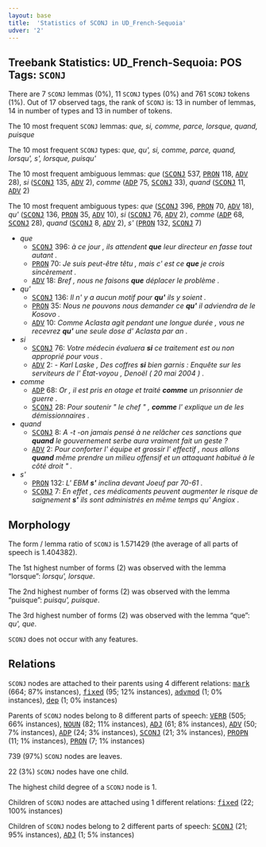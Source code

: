 ```yaml
---
layout: base
title:  'Statistics of SCONJ in UD_French-Sequoia'
udver: '2'
---
```


## Treebank Statistics: UD_French-Sequoia: POS Tags: `SCONJ`

There are 7 `SCONJ` lemmas (0%), 11 `SCONJ` types (0%) and 761 `SCONJ` tokens (1%).
Out of 17 observed tags, the rank of `SCONJ` is: 13 in number of lemmas, 14 in number of types and 13 in number of tokens.

The 10 most frequent `SCONJ` lemmas: <em>que, si, comme, parce, lorsque, quand, puisque</em>

The 10 most frequent `SCONJ` types:  <em>que, qu', si, comme, parce, quand, lorsqu', s', lorsque, puisqu'</em>

The 10 most frequent ambiguous lemmas: <em>que</em> (<tt><a href="fr_sequoia-pos-SCONJ.html">SCONJ</a></tt> 537, <tt><a href="fr_sequoia-pos-PRON.html">PRON</a></tt> 118, <tt><a href="fr_sequoia-pos-ADV.html">ADV</a></tt> 28), <em>si</em> (<tt><a href="fr_sequoia-pos-SCONJ.html">SCONJ</a></tt> 135, <tt><a href="fr_sequoia-pos-ADV.html">ADV</a></tt> 2), <em>comme</em> (<tt><a href="fr_sequoia-pos-ADP.html">ADP</a></tt> 75, <tt><a href="fr_sequoia-pos-SCONJ.html">SCONJ</a></tt> 33), <em>quand</em> (<tt><a href="fr_sequoia-pos-SCONJ.html">SCONJ</a></tt> 11, <tt><a href="fr_sequoia-pos-ADV.html">ADV</a></tt> 2)

The 10 most frequent ambiguous types:  <em>que</em> (<tt><a href="fr_sequoia-pos-SCONJ.html">SCONJ</a></tt> 396, <tt><a href="fr_sequoia-pos-PRON.html">PRON</a></tt> 70, <tt><a href="fr_sequoia-pos-ADV.html">ADV</a></tt> 18), <em>qu'</em> (<tt><a href="fr_sequoia-pos-SCONJ.html">SCONJ</a></tt> 136, <tt><a href="fr_sequoia-pos-PRON.html">PRON</a></tt> 35, <tt><a href="fr_sequoia-pos-ADV.html">ADV</a></tt> 10), <em>si</em> (<tt><a href="fr_sequoia-pos-SCONJ.html">SCONJ</a></tt> 76, <tt><a href="fr_sequoia-pos-ADV.html">ADV</a></tt> 2), <em>comme</em> (<tt><a href="fr_sequoia-pos-ADP.html">ADP</a></tt> 68, <tt><a href="fr_sequoia-pos-SCONJ.html">SCONJ</a></tt> 28), <em>quand</em> (<tt><a href="fr_sequoia-pos-SCONJ.html">SCONJ</a></tt> 8, <tt><a href="fr_sequoia-pos-ADV.html">ADV</a></tt> 2), <em>s'</em> (<tt><a href="fr_sequoia-pos-PRON.html">PRON</a></tt> 132, <tt><a href="fr_sequoia-pos-SCONJ.html">SCONJ</a></tt> 7)


* <em>que</em>
  * <tt><a href="fr_sequoia-pos-SCONJ.html">SCONJ</a></tt> 396: <em>à ce jour , ils attendent <b>que</b> leur directeur en fasse tout autant .</em>
  * <tt><a href="fr_sequoia-pos-PRON.html">PRON</a></tt> 70: <em>Je suis peut-être têtu , mais c' est ce <b>que</b> je crois sincèrement .</em>
  * <tt><a href="fr_sequoia-pos-ADV.html">ADV</a></tt> 18: <em>Bref , nous ne faisons <b>que</b> déplacer le problème .</em>
* <em>qu'</em>
  * <tt><a href="fr_sequoia-pos-SCONJ.html">SCONJ</a></tt> 136: <em>Il n' y a aucun motif pour <b>qu'</b> ils y soient .</em>
  * <tt><a href="fr_sequoia-pos-PRON.html">PRON</a></tt> 35: <em>Nous ne pouvons nous demander ce <b>qu'</b> il adviendra de le Kosovo .</em>
  * <tt><a href="fr_sequoia-pos-ADV.html">ADV</a></tt> 10: <em>Comme Aclasta agit pendant une longue durée , vous ne recevrez <b>qu'</b> une seule dose d' Aclasta par an .</em>
* <em>si</em>
  * <tt><a href="fr_sequoia-pos-SCONJ.html">SCONJ</a></tt> 76: <em>Votre médecin évaluera <b>si</b> ce traitement est ou non approprié pour vous .</em>
  * <tt><a href="fr_sequoia-pos-ADV.html">ADV</a></tt> 2: <em>- Karl Laske , Des coffres <b>si</b> bien garnis : Enquête sur les serviteurs de l' État-voyou , Denoël ( 20 mai 2004 ) .</em>
* <em>comme</em>
  * <tt><a href="fr_sequoia-pos-ADP.html">ADP</a></tt> 68: <em>Or , il est pris en otage et traité <b>comme</b> un prisonnier de guerre .</em>
  * <tt><a href="fr_sequoia-pos-SCONJ.html">SCONJ</a></tt> 28: <em>Pour soutenir " le chef " , <b>comme</b> l' explique un de les démissionnaires .</em>
* <em>quand</em>
  * <tt><a href="fr_sequoia-pos-SCONJ.html">SCONJ</a></tt> 8: <em>A -t -on jamais pensé à ne relâcher ces sanctions que <b>quand</b> le gouvernement serbe aura vraiment fait un geste ?</em>
  * <tt><a href="fr_sequoia-pos-ADV.html">ADV</a></tt> 2: <em>Pour conforter l' équipe et grossir l' effectif , nous allons <b>quand</b> même prendre un milieu offensif et un attaquant habitué à le côté droit " .</em>
* <em>s'</em>
  * <tt><a href="fr_sequoia-pos-PRON.html">PRON</a></tt> 132: <em>L' EBM <b>s'</b> inclina devant Joeuf par 70-61 .</em>
  * <tt><a href="fr_sequoia-pos-SCONJ.html">SCONJ</a></tt> 7: <em>En effet , ces médicaments peuvent augmenter le risque de saignement <b>s'</b> ils sont administrés en même temps qu' Angiox .</em>

## Morphology

The form / lemma ratio of `SCONJ` is 1.571429 (the average of all parts of speech is 1.404382).

The 1st highest number of forms (2) was observed with the lemma “lorsque”: <em>lorsqu', lorsque</em>.

The 2nd highest number of forms (2) was observed with the lemma “puisque”: <em>puisqu', puisque</em>.

The 3rd highest number of forms (2) was observed with the lemma “que”: <em>qu', que</em>.

`SCONJ` does not occur with any features.


## Relations

`SCONJ` nodes are attached to their parents using 4 different relations: <tt><a href="fr_sequoia-dep-mark.html">mark</a></tt> (664; 87% instances), <tt><a href="fr_sequoia-dep-fixed.html">fixed</a></tt> (95; 12% instances), <tt><a href="fr_sequoia-dep-advmod.html">advmod</a></tt> (1; 0% instances), <tt><a href="fr_sequoia-dep-dep.html">dep</a></tt> (1; 0% instances)

Parents of `SCONJ` nodes belong to 8 different parts of speech: <tt><a href="fr_sequoia-pos-VERB.html">VERB</a></tt> (505; 66% instances), <tt><a href="fr_sequoia-pos-NOUN.html">NOUN</a></tt> (82; 11% instances), <tt><a href="fr_sequoia-pos-ADJ.html">ADJ</a></tt> (61; 8% instances), <tt><a href="fr_sequoia-pos-ADV.html">ADV</a></tt> (50; 7% instances), <tt><a href="fr_sequoia-pos-ADP.html">ADP</a></tt> (24; 3% instances), <tt><a href="fr_sequoia-pos-SCONJ.html">SCONJ</a></tt> (21; 3% instances), <tt><a href="fr_sequoia-pos-PROPN.html">PROPN</a></tt> (11; 1% instances), <tt><a href="fr_sequoia-pos-PRON.html">PRON</a></tt> (7; 1% instances)

739 (97%) `SCONJ` nodes are leaves.

22 (3%) `SCONJ` nodes have one child.

The highest child degree of a `SCONJ` node is 1.

Children of `SCONJ` nodes are attached using 1 different relations: <tt><a href="fr_sequoia-dep-fixed.html">fixed</a></tt> (22; 100% instances)

Children of `SCONJ` nodes belong to 2 different parts of speech: <tt><a href="fr_sequoia-pos-SCONJ.html">SCONJ</a></tt> (21; 95% instances), <tt><a href="fr_sequoia-pos-ADJ.html">ADJ</a></tt> (1; 5% instances)

